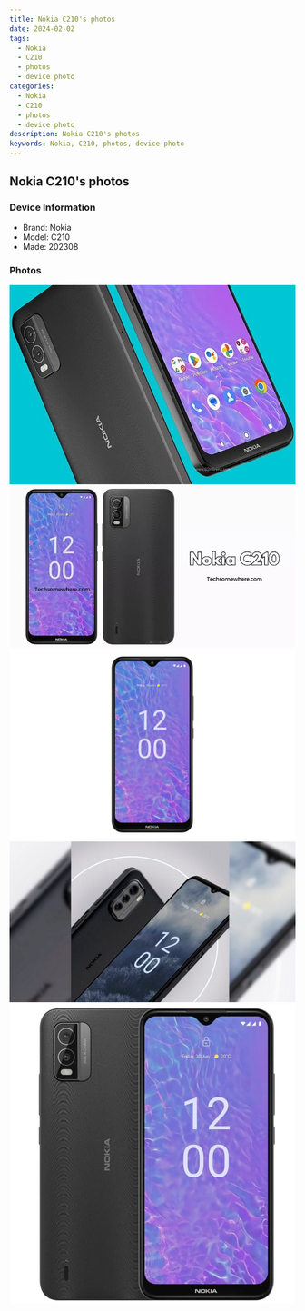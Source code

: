 ```yaml
---
title: Nokia C210's photos
date: 2024-02-02
tags: 
  - Nokia
  - C210
  - photos
  - device photo
categories: 
  - Nokia
  - C210
  - photos
  - device photo
description: Nokia C210's photos
keywords: Nokia, C210, photos, device photo
---
```


## Nokia C210's photos

### Device Information

- Brand: Nokia
- Model: C210
- Made: 202308

### Photos

![/images/best-assets/devices/nokia/nokia-c210/1.jpg](/images/best-assets/devices/nokia/nokia-c210/1.jpg)
![/images/best-assets/devices/nokia/nokia-c210/2.jpg](/images/best-assets/devices/nokia/nokia-c210/2.jpg)
![/images/best-assets/devices/nokia/nokia-c210/3.jpg](/images/best-assets/devices/nokia/nokia-c210/3.jpg)
![/images/best-assets/devices/nokia/nokia-c210/4.jpg](/images/best-assets/devices/nokia/nokia-c210/4.jpg)
![/images/best-assets/devices/nokia/nokia-c210/5.jpg](/images/best-assets/devices/nokia/nokia-c210/5.jpg)

